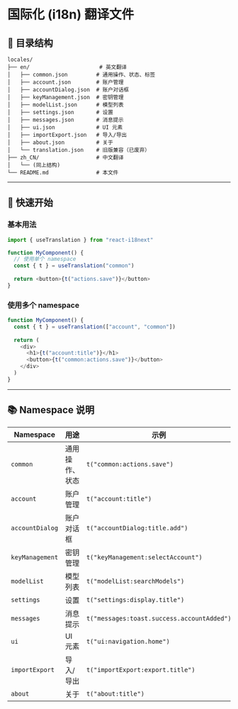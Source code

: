 # 国际化 (i18n) 翻译文件

## 📁 目录结构

```
locales/
├── en/                      # 英文翻译
│   ├── common.json         # 通用操作、状态、标签
│   ├── account.json        # 账户管理
│   ├── accountDialog.json  # 账户对话框
│   ├── keyManagement.json  # 密钥管理
│   ├── modelList.json      # 模型列表
│   ├── settings.json       # 设置
│   ├── messages.json       # 消息提示
│   ├── ui.json             # UI 元素
│   ├── importExport.json   # 导入/导出
│   ├── about.json          # 关于
│   └── translation.json    # 旧版兼容（已废弃）
├── zh_CN/                  # 中文翻译
│   └── (同上结构)
└── README.md               # 本文件
```

---

## 🚀 快速开始

### 基本用法

```typescript
import { useTranslation } from "react-i18next"

function MyComponent() {
  // 使用单个 namespace
  const { t } = useTranslation("common")
  
  return <button>{t("actions.save")}</button>
}
```

### 使用多个 namespace

```typescript
function MyComponent() {
  const { t } = useTranslation(["account", "common"])
  
  return (
    <div>
      <h1>{t("account:title")}</h1>
      <button>{t("common:actions.save")}</button>
    </div>
  )
}
```

---

## 📚 Namespace 说明

| Namespace | 用途 | 示例 |
|-----------|------|------|
| `common` | 通用操作、状态 | `t("common:actions.save")` |
| `account` | 账户管理 | `t("account:title")` |
| `accountDialog` | 账户对话框 | `t("accountDialog:title.add")` |
| `keyManagement` | 密钥管理 | `t("keyManagement:selectAccount")` |
| `modelList` | 模型列表 | `t("modelList:searchModels")` |
| `settings` | 设置 | `t("settings:display.title")` |
| `messages` | 消息提示 | `t("messages:toast.success.accountAdded")` |
| `ui` | UI 元素 | `t("ui:navigation.home")` |
| `importExport` | 导入/导出 | `t("importExport:export.title")` |
| `about` | 关于 | `t("about:title")` |
